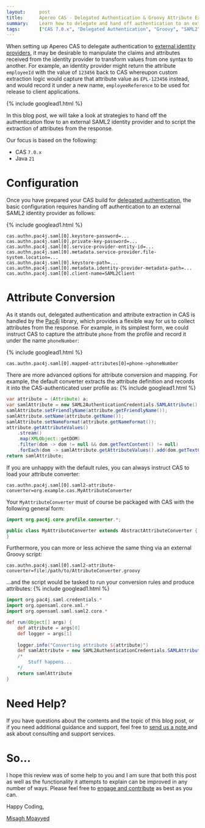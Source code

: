 ```yaml
---
layout:     post
title:      Apereo CAS - Delegated Authentication & Groovy Attribute Extraction
summary:    Learn how to delegate and hand off authentication to an external SAML2 identity provider, and script the extraction of attributes from the identity provider response using Groovy.
tags:       ["CAS 7.0.x", "Delegated Authentication", "Groovy", "SAML2"]
---
```


When setting up Apereo CAS to delegate authentication to [external identity providers][delegation], it may be desirable to manipulate the claims and attributes received from the identity provider to transform values from one syntax to another. For example, an identity provider might return the attribute `employeeId` with the value of `123456` back to CAS whereupon custom extraction logic would capture that attribute value as `EPL-123456` instead, and would record it under a new name, `employeeReference` to be used for release to client applications.

{% include googlead1.html  %}

In this blog post, we will take a look at strategies to hand off the authentication flow to an external SAML2 identity provider and to script the extraction of attributes from the response. 

Our focus is based on the following:

- CAS `7.0.x`
- Java `21`

# Configuration

Once you have prepared your CAS build for [delegated authentication][delegation], the basic configuration requires handing off authentication to an external SAML2 identity provider as follows:

{% include googlead1.html  %}
```
cas.authn.pac4j.saml[0].keystore-password=...
cas.authn.pac4j.saml[0].private-key-password=...
cas.authn.pac4j.saml[0].service-provider-entity-id=...
cas.authn.pac4j.saml[0].metadata.service-provider.file-system.location=...
cas.authn.pac4j.saml[0].keystore-path=...
cas.authn.pac4j.saml[0].metadata.identity-provider-metadata-path=...
cas.authn.pac4j.saml[0].client-name=SAML2Client
```

# Attribute Conversion

As it stands out, delegated authentication and attribute extraction in CAS is handled by the [Pac4j][pac4j] library, which provides a flexible way for us to collect attributes from the response. For example, in its simplest form, we could instruct CAS to capture the attribute `phone` from the profile and record it under the name `phoneNumber`:

{% include googlead1.html  %}
```
cas.authn.pac4j.saml[0].mapped-attributes[0]=phone->phoneNumber
```

There are more advanced options for attribute conversion and mapping. For example, the default converter extracts the attribute definition and records it into the CAS-authenticated user profile as:
{% include googlead1.html  %}
```java
var attribute = (Attribute) a;
var samlAttribute = new SAML2AuthenticationCredentials.SAMLAttribute();
samlAttribute.setFriendlyName(attribute.getFriendlyName());
samlAttribute.setName(attribute.getName());
samlAttribute.setNameFormat(attribute.getNameFormat());
attribute.getAttributeValues()
    .stream()
    .map(XMLObject::getDOM)
    .filter(dom -> dom != null && dom.getTextContent() != null)
    .forEach(dom -> samlAttribute.getAttributeValues().add(dom.getTextContent().trim()));
return samlAttribute;
```

If you are unhappy with the default rules, you can always instruct CAS to load your  attribute converter:

```
cas.authn.pac4j.saml[0].saml2-attribute-converter=org.example.cas.MyAttributeConverter
```

Your `MyAttributeConverter` must of course be packaged with CAS with the following general form:

```java
import org.pac4j.core.profile.converter.*;

public class MyAttributeConverter extends AbstractAttributeConverter {
}
```

Furthermore, you can more or less achieve the same thing via an external Groovy script:

```
cas.authn.pac4j.saml[0].saml2-attribute-converter=file:/path/to/AttributeConverter.groovy
```

...and the script would be tasked to run your conversion rules and produce attributes:
{% include googlead1.html  %}
```groovy
import org.pac4j.saml.credentials.*
import org.opensaml.core.xml.*
import org.opensaml.saml.saml2.core.*

def run(Object[] args) {
    def attribute = args[0]
    def logger = args[1]
    
    logger.info("Converting attribute ${attribute}")
    def samlAttribute = new SAML2AuthenticationCredentials.SAMLAttribute()
    /*
        Stuff happens...
    */
    return samlAttribute
}
```

# Need Help?

If you have questions about the contents and the topic of this blog post, or if you need additional guidance and support, feel free to [send us a note ](/#contact-section-header) and ask about consulting and support services.

# So...

I hope this review was of some help to you and I am sure that both this post as well as the functionality it attempts to explain can be improved in any number of ways. Please feel free to [engage and contribute][contribguide] as best as you can.

Happy Coding,

[Misagh Moayyed](https://fawnoos.com)

[pac4j]: https://github.com/pac4j/pac4j
[delegation]: https://apereo.github.io/cas/development/integration/Delegate-Authentication.html
[contribguide]: https://apereo.github.io/cas/developer/Contributor-Guidelines.html